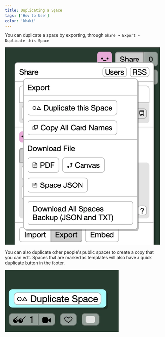 ```yaml
---
title: Duplicating a Space
tags: ['How to Use']
color: 'khaki'
---
```


You can duplicate a space by exporting, through `Share → Export → Duplicate this Space`

<img src="/assets/posts/duplicating-a-space/export.webp" class=''>

You can also duplicate other people's public spaces to create a copy that you can edit. Spaces that are marked as templates will also have a quick duplicate button in the footer.

<img src="/assets/posts/duplicating-a-space/footer.webp" class='narrow'>